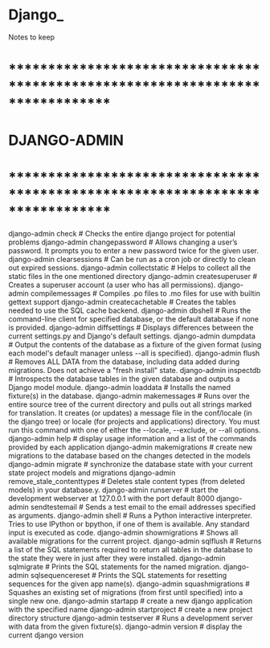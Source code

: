 # Django_
Notes to keep
# *****************************************************************************
# DJANGO-ADMIN
# *****************************************************************************


django-admin check                       # Checks the entire django project for potential problems
django-admin changepassword <username>   # Allows changing a user’s password. It prompts you to enter a new password twice for the given user.
django-admin clearsessions               # Can be run as a cron job or directly to clean out expired sessions.
django-admin collectstatic               # Helps to collect all the static files in the one mentioned directory
django-admin createsuperuser             # Creates a superuser account (a user who has all permissions).
django-admin compilemessages             # Compiles .po files to .mo files for use with builtin gettext support
django-admin createcachetable            # Creates the tables needed to use the SQL cache backend.
django-admin dbshell                     # Runs the command-line client for specified database, or the default database if none is provided.
django-admin diffsettings                # Displays differences between the current settings.py and Django's default settings.
django-admin dumpdata                    # Output the contents of the database as a fixture of the given format (using each model's default manager unless --all is                                                specified).
django-admin flush                       # Removes ALL DATA from the database, including data added during migrations. Does not achieve a "fresh install" state.
django-admin inspectdb                   # Introspects the database tables in the given database and outputs a Django model module.
django-admin loaddata                    # Installs the named fixture(s) in the database.
django-admin makemessages                # Runs over the entire source tree of the current directory and pulls out all strings marked for translation. It creates (or                                              updates) a message file in the conf/locale (in the django tree) or locale (for projects and applications) directory. You                                                must run this command with one of either the --locale, --exclude, or --all options.
django-admin help                        # display usage information and a list of the commands provided by each application
django-admin makemigrations              # create new migrations to the database based on the changes detected in the models
django-admin migrate                     # synchronize the database state with your current state project models and migrations
django-admin remove_stale_contenttypes   # Deletes stale content types (from deleted models) in your database.y.
django-admin runserver <port>            # start the development webserver at 127.0.0.1 with the port <port> default 8000
django-admin sendtestemail               # Sends a test email to the email addresses specified as arguments.
django-admin shell                       # Runs a Python interactive interpreter. Tries to use IPython or bpython, if one of them is available. Any standard input is                                              executed as code.
django-admin showmigrations              # Shows all available migrations for the current project.
django-admin sqlflush                    # Returns a list of the SQL statements required to return all tables in the database to the state they were in just after they                                            were installed.
django-admin sqlmigrate                  # Prints the SQL statements for the named migration.
django-admin sqlsequencereset            # Prints the SQL statements for resetting sequences for the given app name(s).
django-admin squashmigrations            # Squashes an existing set of migrations (from first until specified) into a single new one.
django-admin startapp <Appname>          # create a new django application with the specified name
django-admin startproject <ProjectName>  # create a new project directory structure
django-admin testserver                  # Runs a development server with data from the given fixture(s).
django-admin version                     # display the current django version
